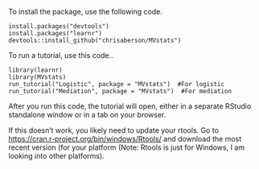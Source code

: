 To install the package, use the following code.

    install.packages("devtools")  
    install.packages("learnr")  
    devtools::install_github("chrisaberson/MVstats")  

To run a tutorial, use this code..

    library(learnr)  
    library(MVstats)
    run_tutorial("Logistic", package = "MVstats")  #For logistic
    run_tutorial("Mediation", package = "MVstats")  #For mediation

After you run this code, the tutorial will open, either in a separate
RStudio standalone window or in a tab on your browser.

If this doesn’t work, you likely need to update your rtools. Go to
<a href="https://cran.r-project.org/bin/windows/Rtools/" class="uri">https://cran.r-project.org/bin/windows/Rtools/</a>
and download the most recent version (for your platform (Note: Rtools is
just for Windows, I am looking into other platforms).
